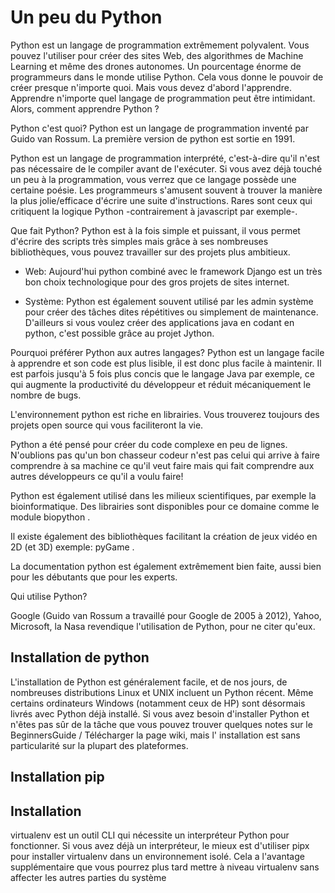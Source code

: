 # Un peu du Python

Python est un langage de programmation extrêmement polyvalent. Vous pouvez l'utiliser pour créer des sites Web, des algorithmes de Machine Learning et même des drones autonomes. Un pourcentage énorme de programmeurs dans le monde utilise Python. Cela vous donne le pouvoir de créer presque n'importe quoi. Mais vous devez d'abord l'apprendre. Apprendre n'importe quel langage de programmation peut être intimidant. Alors, comment apprendre Python ?

Python c'est quoi?
Python est un langage de programmation inventé par Guido van Rossum. La première version de python est sortie en 1991.

Python est un langage de programmation interprété, c'est-à-dire qu'il n'est pas nécessaire de le compiler avant de l'exécuter. Si vous avez déjà touché un peu à la programmation, vous verrez que ce langage possède une certaine poésie. Les programmeurs s'amusent souvent à trouver la manière la plus jolie/efficace d'écrire une suite d'instructions. Rares sont ceux qui critiquent la logique Python -contrairement à javascript par exemple-.

Que fait Python?
Python est à la fois simple et puissant, il vous permet d'écrire des scripts très simples mais grâce à ses nombreuses bibliothèques, vous pouvez travailler sur des projets plus ambitieux.

* Web: Aujourd'hui python combiné avec le framework Django est un très bon choix technologique pour des gros projets de sites internet.

* Système: Python est également souvent utilisé par les admin système pour créer des tâches dites répétitives ou simplement de maintenance. D'ailleurs si vous voulez créer des applications java en codant en python, c'est possible grâce au projet Jython.

Pourquoi préférer Python aux autres langages?
Python est un langage facile à apprendre et son code est plus lisible, il est donc plus facile à maintenir. Il est parfois jusqu'à 5 fois plus concis que le langage Java par exemple, ce qui augmente la productivité du développeur et réduit mécaniquement le nombre de bugs.

L'environnement python est riche en librairies. Vous trouverez toujours des projets open source qui vous faciliteront la vie.

Python a été pensé pour créer du code complexe en peu de lignes. N'oublions pas qu'un bon chasseur codeur n'est pas celui qui arrive à faire comprendre à sa machine ce qu'il veut faire mais qui fait comprendre aux autres développeurs ce qu'il a voulu faire!

Python est également utilisé dans les milieux scientifiques, par exemple la bioinformatique. Des librairies sont disponibles pour ce domaine comme le module biopython .

Il existe également des bibliothèques facilitant la création de jeux vidéo en 2D (et 3D) exemple: pyGame .

La documentation python est également extrêmement bien faite, aussi bien pour les débutants que pour les experts.

Qui utilise Python?

Google (Guido van Rossum a travaillé pour Google de 2005 à 2012), Yahoo, Microsoft, la Nasa revendique l'utilisation de Python, pour ne citer qu'eux.

## Installation de python
L'installation de Python est généralement facile, et de nos jours, de nombreuses distributions Linux et UNIX incluent un Python récent. Même certains ordinateurs Windows (notamment ceux de HP) sont désormais livrés avec Python déjà installé. Si vous avez besoin d'installer Python et n'êtes pas sûr de la tâche que vous pouvez trouver quelques notes sur le BeginnersGuide / Télécharger la page wiki, mais l' installation est sans particularité sur la plupart des plateformes.

## Installation pip 

## Installation

virtualenv est un outil CLI qui nécessite un interpréteur Python pour fonctionner. Si vous avez déjà un interpréteur, le mieux est d'utiliser pipx pour installer virtualenv dans un environnement isolé. Cela a l'avantage supplémentaire que vous pourrez plus tard mettre à niveau virtualenv sans affecter les autres parties du système



